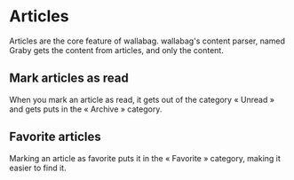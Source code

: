 Articles
========
Articles are the core feature of wallabag. wallabag's content parser, named Graby gets the content from articles, and only the content.

## Mark articles as read

When you mark an article as read, it gets out of the category « Unread » and gets puts in the « Archive » category.

## Favorite articles

Marking an article as favorite puts it in the « Favorite » category, making it easier to find it.
